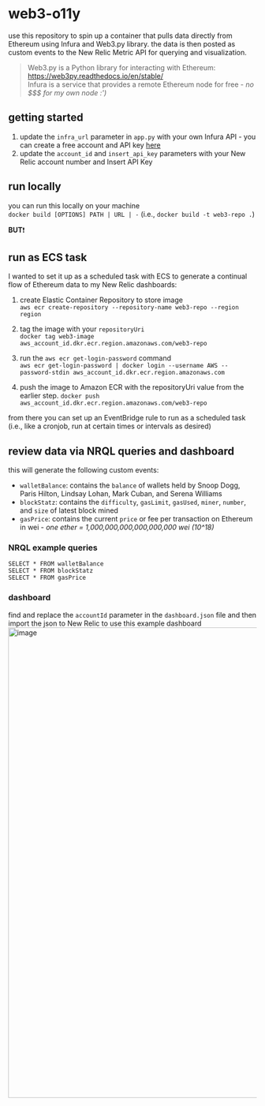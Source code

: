 # web3-o11y

use this repository to spin up a container that pulls data directly from Ethereum using Infura and Web3.py library. the data is then posted as custom events to the New Relic Metric API for querying and visualization.

> Web3.py is a Python library for interacting with Ethereum: https://web3py.readthedocs.io/en/stable/ <br>
> Infura is a service that provides a remote Ethereum node for free - _no $$$ for my own node :')_

## getting started
1. update the `infra_url` parameter in `app.py` with your own Infura API - you can create a free account and API key [here](https://infura.io/register)
2. update the `account_id` and `insert_api_key` parameters with your New Relic account number and Insert API Key

## run locally
you can run this locally on your machine <br>
`docker build [OPTIONS] PATH | URL | -` (i.e., `docker build -t web3-repo .`)

**BUT**❗

## run as ECS task
I wanted to set it up as a scheduled task with ECS to generate a continual flow of Ethereum data to my New Relic dashboards:
1. create Elastic Container Repository to store image  
`aws ecr create-repository --repository-name web3-repo --region region`


2. tag the image with your `repositoryUri`  
`docker tag web3-image aws_account_id.dkr.ecr.region.amazonaws.com/web3-repo`


3. run the `aws ecr get-login-password` command  
`aws ecr get-login-password | docker login --username AWS --password-stdin aws_account_id.dkr.ecr.region.amazonaws.com`


4. push the image to Amazon ECR with the repositoryUri value from the earlier step.
`docker push aws_account_id.dkr.ecr.region.amazonaws.com/web3-repo`


from there you can set up an EventBridge rule to run as a scheduled task (i.e., like a cronjob, run at certain times or intervals as desired)


## review data via NRQL queries and dashboard
this will generate the following custom events:
- `walletBalance`: contains the `balance` of wallets held by Snoop Dogg, Paris Hilton, Lindsay Lohan, Mark Cuban, and Serena Williams
- `blockStatz`: contains the `difficulty`, `gasLimit`, `gasUsed`, `miner`, `number`, and `size` of latest block mined
- `gasPrice`: contains the current `price` or fee per transaction on Ethereum in wei - _one ether = 1,000,000,000,000,000,000 wei (10^18)_

### NRQL example queries
``SELECT * FROM walletBalance`` <br>
``SELECT * FROM blockStatz`` <br>
``SELECT * FROM gasPrice`` <br>


### dashboard
find and replace the `accountId` parameter in the `dashboard.json` file and then import the json to New Relic to use this example dashboard
<img width="954" alt="image" src="https://user-images.githubusercontent.com/68360819/167527943-ada11443-c66c-4c23-9420-bcc647dfb19c.png">
